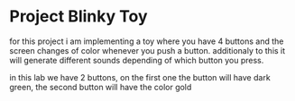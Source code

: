 # Project Blinky Toy

for this project i am implementing a toy where you have 4 buttons and the 
screen changes of color whenever you push a button.
additionaly to this it will generate different sounds depending of which button you press.

in this lab we have 2 buttons, on the first one the button will have dark green, the second button will have the color gold